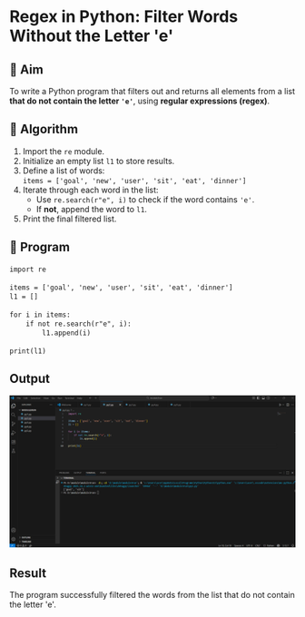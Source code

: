 # Regex in Python: Filter Words Without the Letter 'e'

## 🎯 Aim
To write a Python program that filters out and returns all elements from a list **that do not contain the letter `'e'`**, using **regular expressions (regex)**.

## 🧠 Algorithm
1. Import the `re` module.
2. Initialize an empty list `l1` to store results.
3. Define a list of words:  
   `items = ['goal', 'new', 'user', 'sit', 'eat', 'dinner']`
4. Iterate through each word in the list:
   - Use `re.search(r"e", i)` to check if the word contains `'e'`.
   - If **not**, append the word to `l1`.
5. Print the final filtered list.

## 🧾 Program
```
import re

items = ['goal', 'new', 'user', 'sit', 'eat', 'dinner']
l1 = []

for i in items:
    if not re.search(r"e", i):
        l1.append(i)

print(l1)

```
## Output
![alt text](<Screenshot 2025-10-19 145954.png>)
## Result
The program successfully filtered the words from the list that do not contain the letter 'e'.